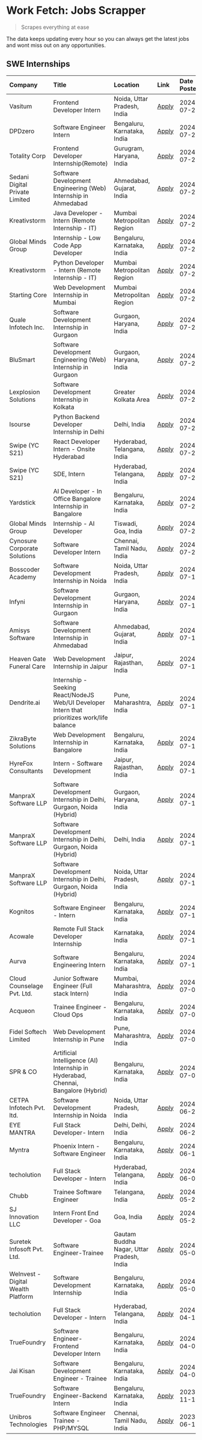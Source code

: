 # Work Fetch: Jobs Scrapper
> Scrapes everything at ease

The data keeps updating every hour so you can always get the latest jobs and wont miss out on any opportunities.

## SWE Internships
<!--START_SECTION:workfetch-->
| Company                            | Title                                                                                        | Location                                  | Link                                                                                                                                                                                                                                                                                                          | Date Posted   |
|:-----------------------------------|:---------------------------------------------------------------------------------------------|:------------------------------------------|:--------------------------------------------------------------------------------------------------------------------------------------------------------------------------------------------------------------------------------------------------------------------------------------------------------------|:--------------|
| Vasitum                            | Frontend Developer Intern                                                                    | Noida, Uttar Pradesh, India               | [Apply](https://in.linkedin.com/jobs/view/frontend-developer-intern-at-vasitum-3985837751?position=8&pageNum=0&refId=og0p7mRSu%2BxRuTLVvrMe1Q%3D%3D&trackingId=MVnv4qBt%2F4zmu6nNwnbgCQ%3D%3D&trk=public_jobs_jserp-result_search-card)                                                                       | 2024-07-26    |
| DPDzero                            | Software Engineer Intern                                                                     | Bengaluru, Karnataka, India               | [Apply](https://in.linkedin.com/jobs/view/software-engineer-intern-at-dpdzero-3984918371?position=39&pageNum=0&refId=og0p7mRSu%2BxRuTLVvrMe1Q%3D%3D&trackingId=Rmwemox581qmO9LxLaTjwQ%3D%3D&trk=public_jobs_jserp-result_search-card)                                                                         | 2024-07-26    |
| Totality Corp                      | Frontend Developer Internship(Remote)                                                        | Gurugram, Haryana, India                  | [Apply](https://in.linkedin.com/jobs/view/frontend-developer-internship-remote-at-totality-corp-3982253688?position=5&pageNum=0&refId=og0p7mRSu%2BxRuTLVvrMe1Q%3D%3D&trackingId=L3DMDGlnISNG82iTdZeNTQ%3D%3D&trk=public_jobs_jserp-result_search-card)                                                        | 2024-07-25    |
| Sedani Digital Private Limited     | Software Development Engineering (Web) Internship in Ahmedabad                               | Ahmedabad, Gujarat, India                 | [Apply](https://in.linkedin.com/jobs/view/software-development-engineering-web-internship-in-ahmedabad-at-sedani-digital-private-limited-3985017980?position=20&pageNum=0&refId=og0p7mRSu%2BxRuTLVvrMe1Q%3D%3D&trackingId=ofFJycpWBhzdvDo4qILtYw%3D%3D&trk=public_jobs_jserp-result_search-card)              | 2024-07-25    |
| Kreativstorm                       | Java Developer - Intern (Remote Internship - IT)                                             | Mumbai Metropolitan Region                | [Apply](https://in.linkedin.com/jobs/view/java-developer-intern-remote-internship-it-at-kreativstorm-3984337445?position=44&pageNum=0&refId=og0p7mRSu%2BxRuTLVvrMe1Q%3D%3D&trackingId=AV%2Bu%2Bd51obvHY2m0ATD6Tg%3D%3D&trk=public_jobs_jserp-result_search-card)                                              | 2024-07-25    |
| Global Minds Group                 | Internship - Low Code App Developer                                                          | Bengaluru, Karnataka, India               | [Apply](https://in.linkedin.com/jobs/view/internship-low-code-app-developer-at-global-minds-group-3984620035?position=52&pageNum=0&refId=og0p7mRSu%2BxRuTLVvrMe1Q%3D%3D&trackingId=dMNzTyPfLwJS7o61aBxbcA%3D%3D&trk=public_jobs_jserp-result_search-card)                                                     | 2024-07-25    |
| Kreativstorm                       | Python Developer - Intern (Remote Internship - IT)                                           | Mumbai Metropolitan Region                | [Apply](https://in.linkedin.com/jobs/view/python-developer-intern-remote-internship-it-at-kreativstorm-3985007700?position=56&pageNum=0&refId=og0p7mRSu%2BxRuTLVvrMe1Q%3D%3D&trackingId=by2qVZPZE9TWJJ1US2R0Cw%3D%3D&trk=public_jobs_jserp-result_search-card)                                                | 2024-07-25    |
| Starting Core                      | Web Development Internship in Mumbai                                                         | Mumbai Metropolitan Region                | [Apply](https://in.linkedin.com/jobs/view/web-development-internship-in-mumbai-at-starting-core-3981367557?position=15&pageNum=0&refId=og0p7mRSu%2BxRuTLVvrMe1Q%3D%3D&trackingId=R%2FlE9jp3NF50hsfNggOhYg%3D%3D&trk=public_jobs_jserp-result_search-card)                                                     | 2024-07-23    |
| Quale Infotech Inc.                | Software Development Internship in Gurgaon                                                   | Gurgaon, Haryana, India                   | [Apply](https://in.linkedin.com/jobs/view/software-development-internship-in-gurgaon-at-quale-infotech-inc-3981372174?position=23&pageNum=0&refId=og0p7mRSu%2BxRuTLVvrMe1Q%3D%3D&trackingId=kO1vTGdkPaxqecTO3yUXAg%3D%3D&trk=public_jobs_jserp-result_search-card)                                            | 2024-07-23    |
| BluSmart                           | Software Development Engineering (Web) Internship in Gurgaon                                 | Gurgaon, Haryana, India                   | [Apply](https://in.linkedin.com/jobs/view/software-development-engineering-web-internship-in-gurgaon-at-blusmart-3981371374?position=28&pageNum=0&refId=og0p7mRSu%2BxRuTLVvrMe1Q%3D%3D&trackingId=lTnVKygbLCGVCN8Yy0I5Iw%3D%3D&trk=public_jobs_jserp-result_search-card)                                      | 2024-07-23    |
| Lexplosion Solutions               | Software Development Internship in Kolkata                                                   | Greater Kolkata Area                      | [Apply](https://in.linkedin.com/jobs/view/software-development-internship-in-kolkata-at-lexplosion-solutions-3981366528?position=32&pageNum=0&refId=og0p7mRSu%2BxRuTLVvrMe1Q%3D%3D&trackingId=kKwFUTVjGTgQqb2faakRgw%3D%3D&trk=public_jobs_jserp-result_search-card)                                          | 2024-07-23    |
| Isourse                            | Python Backend Developer Internship in Delhi                                                 | Delhi, India                              | [Apply](https://in.linkedin.com/jobs/view/python-backend-developer-internship-in-delhi-at-isourse-3981371334?position=33&pageNum=0&refId=og0p7mRSu%2BxRuTLVvrMe1Q%3D%3D&trackingId=rT7vCw2dXlPvoesc1r%2Fdlg%3D%3D&trk=public_jobs_jserp-result_search-card)                                                   | 2024-07-23    |
| Swipe (YC S21)                     | React Developer Intern - Onsite Hyderabad                                                    | Hyderabad, Telangana, India               | [Apply](https://in.linkedin.com/jobs/view/react-developer-intern-onsite-hyderabad-at-swipe-yc-s21-3981326010?position=40&pageNum=0&refId=og0p7mRSu%2BxRuTLVvrMe1Q%3D%3D&trackingId=7EXmBHFzVxQH%2FeG1E0VfBw%3D%3D&trk=public_jobs_jserp-result_search-card)                                                   | 2024-07-23    |
| Swipe (YC S21)                     | SDE, Intern                                                                                  | Hyderabad, Telangana, India               | [Apply](https://in.linkedin.com/jobs/view/sde-intern-at-swipe-yc-s21-3980368092?position=50&pageNum=0&refId=og0p7mRSu%2BxRuTLVvrMe1Q%3D%3D&trackingId=L8%2BV4hfZ%2F5FhXvoUG5JV6Q%3D%3D&trk=public_jobs_jserp-result_search-card)                                                                              | 2024-07-22    |
| Yardstick                          | AI Developer - In Office Bangalore Internship in Bangalore                                   | Bengaluru, Karnataka, India               | [Apply](https://in.linkedin.com/jobs/view/ai-developer-in-office-bangalore-internship-in-bangalore-at-yardstick-3981740317?position=48&pageNum=0&refId=og0p7mRSu%2BxRuTLVvrMe1Q%3D%3D&trackingId=gUcjuEzJK%2BbdWK%2Bf%2Fyg6iQ%3D%3D&trk=public_jobs_jserp-result_search-card)                                 | 2024-07-21    |
| Global Minds Group                 | Internship - AI Developer                                                                    | Tiswadi, Goa, India                       | [Apply](https://in.linkedin.com/jobs/view/internship-ai-developer-at-global-minds-group-3979448743?position=19&pageNum=0&refId=og0p7mRSu%2BxRuTLVvrMe1Q%3D%3D&trackingId=apJFYwx%2BW3aSklpB%2BbBASg%3D%3D&trk=public_jobs_jserp-result_search-card)                                                           | 2024-07-20    |
| Cynosure Corporate Solutions       | Software Developer Intern                                                                    | Chennai, Tamil Nadu, India                | [Apply](https://in.linkedin.com/jobs/view/software-developer-intern-at-cynosure-corporate-solutions-3979445794?position=25&pageNum=0&refId=og0p7mRSu%2BxRuTLVvrMe1Q%3D%3D&trackingId=9tuE5VfNyws7AwaBa7IOIA%3D%3D&trk=public_jobs_jserp-result_search-card)                                                   | 2024-07-20    |
| Bosscoder Academy                  | Software Development Internship in Noida                                                     | Noida, Uttar Pradesh, India               | [Apply](https://in.linkedin.com/jobs/view/software-development-internship-in-noida-at-bosscoder-academy-3979668791?position=7&pageNum=0&refId=og0p7mRSu%2BxRuTLVvrMe1Q%3D%3D&trackingId=9Uxv4jUoGe0B9%2ByMY54Y%2Fg%3D%3D&trk=public_jobs_jserp-result_search-card)                                            | 2024-07-18    |
| Infyni                             | Software Development Internship in Gurgaon                                                   | Gurgaon, Haryana, India                   | [Apply](https://in.linkedin.com/jobs/view/software-development-internship-in-gurgaon-at-infyni-3979668846?position=11&pageNum=0&refId=og0p7mRSu%2BxRuTLVvrMe1Q%3D%3D&trackingId=d%2BPMTHDYIh4%2BcfgjUbASpg%3D%3D&trk=public_jobs_jserp-result_search-card)                                                    | 2024-07-18    |
| Amisys Software                    | Software Development Internship in Ahmedabad                                                 | Ahmedabad, Gujarat, India                 | [Apply](https://in.linkedin.com/jobs/view/software-development-internship-in-ahmedabad-at-amisys-software-3979670728?position=24&pageNum=0&refId=og0p7mRSu%2BxRuTLVvrMe1Q%3D%3D&trackingId=oOnMi6uWdanmbpay%2BLf2Og%3D%3D&trk=public_jobs_jserp-result_search-card)                                           | 2024-07-18    |
| Heaven Gate Funeral Care           | Web Development Internship in Jaipur                                                         | Jaipur, Rajasthan, India                  | [Apply](https://in.linkedin.com/jobs/view/web-development-internship-in-jaipur-at-heaven-gate-funeral-care-3979674387?position=41&pageNum=0&refId=og0p7mRSu%2BxRuTLVvrMe1Q%3D%3D&trackingId=McJYRkiSE4B8u3efpbvplg%3D%3D&trk=public_jobs_jserp-result_search-card)                                            | 2024-07-18    |
| Dendrite.ai                        | Internship - Seeking React/NodeJS Web/UI Developer Intern that prioritizes work/life balance | Pune, Maharashtra, India                  | [Apply](https://in.linkedin.com/jobs/view/internship-seeking-react-nodejs-web-ui-developer-intern-that-prioritizes-work-life-balance-at-dendrite-ai-3979104292?position=60&pageNum=0&refId=og0p7mRSu%2BxRuTLVvrMe1Q%3D%3D&trackingId=%2BSsua2dDAcAbRZU02VqI6w%3D%3D&trk=public_jobs_jserp-result_search-card) | 2024-07-18    |
| ZikraByte Solutions                | Web Development Internship in Bangalore                                                      | Bengaluru, Karnataka, India               | [Apply](https://in.linkedin.com/jobs/view/web-development-internship-in-bangalore-at-zikrabyte-solutions-3978596765?position=42&pageNum=0&refId=og0p7mRSu%2BxRuTLVvrMe1Q%3D%3D&trackingId=uUL0%2Bz%2BvB1lQfUw2uWlQew%3D%3D&trk=public_jobs_jserp-result_search-card)                                          | 2024-07-17    |
| HyreFox Consultants                | Intern - Software Development                                                                | Jaipur, Rajasthan, India                  | [Apply](https://in.linkedin.com/jobs/view/intern-software-development-at-hyrefox-consultants-3975991352?position=45&pageNum=0&refId=og0p7mRSu%2BxRuTLVvrMe1Q%3D%3D&trackingId=YdCc2XJcp9BhPRAc4L%2B7Zg%3D%3D&trk=public_jobs_jserp-result_search-card)                                                        | 2024-07-14    |
| ManpraX Software LLP               | Software Development Internship in Delhi, Gurgaon, Noida (Hybrid)                            | Gurgaon, Haryana, India                   | [Apply](https://in.linkedin.com/jobs/view/software-development-internship-in-delhi-gurgaon-noida-hybrid-at-manprax-software-llp-3975792929?position=14&pageNum=0&refId=og0p7mRSu%2BxRuTLVvrMe1Q%3D%3D&trackingId=zcSwFSFfg%2FZeX47c87jfjQ%3D%3D&trk=public_jobs_jserp-result_search-card)                     | 2024-07-13    |
| ManpraX Software LLP               | Software Development Internship in Delhi, Gurgaon, Noida (Hybrid)                            | Delhi, India                              | [Apply](https://in.linkedin.com/jobs/view/software-development-internship-in-delhi-gurgaon-noida-hybrid-at-manprax-software-llp-3975794558?position=17&pageNum=0&refId=og0p7mRSu%2BxRuTLVvrMe1Q%3D%3D&trackingId=w3Oj35UhT2ofa7jNCZLX5w%3D%3D&trk=public_jobs_jserp-result_search-card)                       | 2024-07-13    |
| ManpraX Software LLP               | Software Development Internship in Delhi, Gurgaon, Noida (Hybrid)                            | Noida, Uttar Pradesh, India               | [Apply](https://in.linkedin.com/jobs/view/software-development-internship-in-delhi-gurgaon-noida-hybrid-at-manprax-software-llp-3975797041?position=21&pageNum=0&refId=og0p7mRSu%2BxRuTLVvrMe1Q%3D%3D&trackingId=8%2F1rtGiJrPPep0pbmIUNmg%3D%3D&trk=public_jobs_jserp-result_search-card)                     | 2024-07-13    |
| Kognitos                           | Software Engineer - Intern                                                                   | Bengaluru, Karnataka, India               | [Apply](https://in.linkedin.com/jobs/view/software-engineer-intern-at-kognitos-3973566759?position=6&pageNum=0&refId=og0p7mRSu%2BxRuTLVvrMe1Q%3D%3D&trackingId=SP0G61zemXzP5qg9G52URw%3D%3D&trk=public_jobs_jserp-result_search-card)                                                                         | 2024-07-11    |
| Acowale                            | Remote Full Stack Developer Internship                                                       | Karnataka, India                          | [Apply](https://in.linkedin.com/jobs/view/remote-full-stack-developer-internship-at-acowale-3971889398?position=13&pageNum=0&refId=og0p7mRSu%2BxRuTLVvrMe1Q%3D%3D&trackingId=4CvxeJnObZxKjBt%2FHeD8WA%3D%3D&trk=public_jobs_jserp-result_search-card)                                                         | 2024-07-10    |
| Aurva                              | Software Engineering Intern                                                                  | Bengaluru, Karnataka, India               | [Apply](https://in.linkedin.com/jobs/view/software-engineering-intern-at-aurva-3972234446?position=49&pageNum=0&refId=og0p7mRSu%2BxRuTLVvrMe1Q%3D%3D&trackingId=9UtvvYVEXudAPvOfHOD5Fg%3D%3D&trk=public_jobs_jserp-result_search-card)                                                                        | 2024-07-10    |
| Cloud Counselage Pvt. Ltd.         | Junior Software Engineer (Full stack Intern)                                                 | Mumbai, Maharashtra, India                | [Apply](https://in.linkedin.com/jobs/view/junior-software-engineer-full-stack-intern-at-cloud-counselage-pvt-ltd-3967725851?position=16&pageNum=0&refId=og0p7mRSu%2BxRuTLVvrMe1Q%3D%3D&trackingId=Y%2Bdl8L7q6fD%2Bl2xCl7G3yQ%3D%3D&trk=public_jobs_jserp-result_search-card)                                  | 2024-07-09    |
| Acqueon                            | Trainee Engineer - Cloud Ops                                                                 | Bengaluru, Karnataka, India               | [Apply](https://in.linkedin.com/jobs/view/trainee-engineer-cloud-ops-at-acqueon-3971538216?position=58&pageNum=0&refId=og0p7mRSu%2BxRuTLVvrMe1Q%3D%3D&trackingId=55i7hJe4fPNQhFXX%2BptIxg%3D%3D&trk=public_jobs_jserp-result_search-card)                                                                     | 2024-07-09    |
| Fidel Softech Limited              | Web Development Internship in Pune                                                           | Pune, Maharashtra, India                  | [Apply](https://in.linkedin.com/jobs/view/web-development-internship-in-pune-at-fidel-softech-limited-3965691167?position=22&pageNum=0&refId=og0p7mRSu%2BxRuTLVvrMe1Q%3D%3D&trackingId=SuuaXMfAnMpCpAeO%2FShT0Q%3D%3D&trk=public_jobs_jserp-result_search-card)                                               | 2024-07-02    |
| SPR & CO                           | Artificial Intelligence (AI) Internship in Hyderabad, Chennai, Bangalore (Hybrid)            | Bengaluru, Karnataka, India               | [Apply](https://in.linkedin.com/jobs/view/artificial-intelligence-ai-internship-in-hyderabad-chennai-bangalore-hybrid-at-spr-co-3965687745?position=30&pageNum=0&refId=og0p7mRSu%2BxRuTLVvrMe1Q%3D%3D&trackingId=jX2MYGu0eSe7UheJ6vpr6Q%3D%3D&trk=public_jobs_jserp-result_search-card)                       | 2024-07-02    |
| CETPA Infotech Pvt. ltd.           | Software Development Internship in Noida                                                     | Noida, Uttar Pradesh, India               | [Apply](https://in.linkedin.com/jobs/view/software-development-internship-in-noida-at-cetpa-infotech-pvt-ltd-3963048665?position=3&pageNum=0&refId=og0p7mRSu%2BxRuTLVvrMe1Q%3D%3D&trackingId=F0L9R6XM4cM0D849p%2Brg5w%3D%3D&trk=public_jobs_jserp-result_search-card)                                         | 2024-06-28    |
| EYE MANTRA                         | Full Stack Developer- Intern                                                                 | Delhi, Delhi, India                       | [Apply](https://in.linkedin.com/jobs/view/full-stack-developer-intern-at-eye-mantra-3960988037?position=47&pageNum=0&refId=og0p7mRSu%2BxRuTLVvrMe1Q%3D%3D&trackingId=ZHpI%2BUR2yimjxVVpogeK3w%3D%3D&trk=public_jobs_jserp-result_search-card)                                                                 | 2024-06-28    |
| Myntra                             | Phoenix Intern - Software Engineer                                                           | Bengaluru, Karnataka, India               | [Apply](https://in.linkedin.com/jobs/view/phoenix-intern-software-engineer-at-myntra-3947244832?position=37&pageNum=0&refId=og0p7mRSu%2BxRuTLVvrMe1Q%3D%3D&trackingId=fKFSZDAYlLri1t1Stgrj9Q%3D%3D&trk=public_jobs_jserp-result_search-card)                                                                  | 2024-06-12    |
| techolution                        | Full Stack Developer - Intern                                                                | Hyderabad, Telangana, India               | [Apply](https://in.linkedin.com/jobs/view/full-stack-developer-intern-at-techolution-3947911862?position=51&pageNum=0&refId=og0p7mRSu%2BxRuTLVvrMe1Q%3D%3D&trackingId=nMWJbiZmQjnqbzEkmvrN7A%3D%3D&trk=public_jobs_jserp-result_search-card)                                                                  | 2024-06-06    |
| Chubb                              | Trainee Software Engineer                                                                    | Telangana, India                          | [Apply](https://in.linkedin.com/jobs/view/trainee-software-engineer-at-chubb-3955950075?position=29&pageNum=0&refId=og0p7mRSu%2BxRuTLVvrMe1Q%3D%3D&trackingId=lmIXh0wy7%2B%2FpgoB2arMeLg%3D%3D&trk=public_jobs_jserp-result_search-card)                                                                      | 2024-05-27    |
| SJ Innovation LLC                  | Intern Front End Developer - Goa                                                             | Goa, India                                | [Apply](https://in.linkedin.com/jobs/view/intern-front-end-developer-goa-at-sj-innovation-llc-3931678611?position=9&pageNum=0&refId=og0p7mRSu%2BxRuTLVvrMe1Q%3D%3D&trackingId=mFLr8IZY6DMVw4RbrXA1yw%3D%3D&trk=public_jobs_jserp-result_search-card)                                                          | 2024-05-24    |
| Suretek Infosoft Pvt. Ltd.         | Software Engineer-Trainee                                                                    | Gautam Buddha Nagar, Uttar Pradesh, India | [Apply](https://in.linkedin.com/jobs/view/software-engineer-trainee-at-suretek-infosoft-pvt-ltd-3916999948?position=35&pageNum=0&refId=og0p7mRSu%2BxRuTLVvrMe1Q%3D%3D&trackingId=8TM2rHJNxx0DkqgWVB8Bzw%3D%3D&trk=public_jobs_jserp-result_search-card)                                                       | 2024-05-04    |
| WeInvest - Digital Wealth Platform | Software Development Internship                                                              | Bengaluru, Karnataka, India               | [Apply](https://in.linkedin.com/jobs/view/software-development-internship-at-weinvest-digital-wealth-platform-3912867225?position=2&pageNum=0&refId=og0p7mRSu%2BxRuTLVvrMe1Q%3D%3D&trackingId=duMWM15ATEUeNLPvqx607A%3D%3D&trk=public_jobs_jserp-result_search-card)                                          | 2024-05-01    |
| techolution                        | Full Stack Developer - Intern                                                                | Hyderabad, Telangana, India               | [Apply](https://in.linkedin.com/jobs/view/full-stack-developer-intern-at-techolution-3904814977?position=59&pageNum=0&refId=og0p7mRSu%2BxRuTLVvrMe1Q%3D%3D&trackingId=lVeLdCq2by5MGuhLpvJjpg%3D%3D&trk=public_jobs_jserp-result_search-card)                                                                  | 2024-04-18    |
| TrueFoundry                        | Software Engineer- Frontend Developer Intern                                                 | Bengaluru, Karnataka, India               | [Apply](https://in.linkedin.com/jobs/view/software-engineer-frontend-developer-intern-at-truefoundry-3887320206?position=27&pageNum=0&refId=og0p7mRSu%2BxRuTLVvrMe1Q%3D%3D&trackingId=X9tMSgEgi8ehr0xhT%2FSfvw%3D%3D&trk=public_jobs_jserp-result_search-card)                                                | 2024-04-05    |
| Jai Kisan                          | Software Development Engineer - Trainee                                                      | Bengaluru, Karnataka, India               | [Apply](https://in.linkedin.com/jobs/view/software-development-engineer-trainee-at-jai-kisan-3913911193?position=31&pageNum=0&refId=og0p7mRSu%2BxRuTLVvrMe1Q%3D%3D&trackingId=19hDA5OadxV1bCh0EksUMg%3D%3D&trk=public_jobs_jserp-result_search-card)                                                          | 2024-04-04    |
| TrueFoundry                        | Software Engineer-Backend Intern                                                             | Bengaluru, Karnataka, India               | [Apply](https://in.linkedin.com/jobs/view/software-engineer-backend-intern-at-truefoundry-3779508170?position=43&pageNum=0&refId=og0p7mRSu%2BxRuTLVvrMe1Q%3D%3D&trackingId=yKIWf%2FmZVAwGVOIFXm4N8g%3D%3D&trk=public_jobs_jserp-result_search-card)                                                           | 2023-11-10    |
| Unibros Technologies               | Software Engineer Trainee - PHP/MYSQL                                                        | Chennai, Tamil Nadu, India                | [Apply](https://in.linkedin.com/jobs/view/software-engineer-trainee-php-mysql-at-unibros-technologies-3656599241?position=53&pageNum=0&refId=og0p7mRSu%2BxRuTLVvrMe1Q%3D%3D&trackingId=OyLu8Z88U9x5ntPADSFMWg%3D%3D&trk=public_jobs_jserp-result_search-card)                                                 | 2023-06-12    |
<!--END_SECTION:workfetch-->
